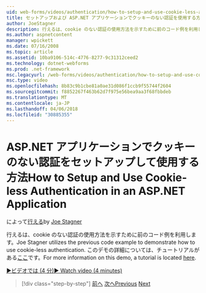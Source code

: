 ```yaml
---
uid: web-forms/videos/authentication/how-to-setup-and-use-cookie-less-authentication-in-an-aspnet-application
title: セットアップおよび ASP.NET アプリケーションでクッキーのない認証を使用する方法 |Microsoft ドキュメント
author: JoeStagner
description: 行えるは、cookie のない認証の使用方法を示すために前のコード例を利用します。 このデモの詳細については、チュートリアルが存在しています.
ms.author: aspnetcontent
manager: wpickett
ms.date: 07/16/2008
ms.topic: article
ms.assetid: 10ba9106-514c-4776-8277-9c31312ceed2
ms.technology: dotnet-webforms
ms.prod: .net-framework
msc.legacyurl: /web-forms/videos/authentication/how-to-setup-and-use-cookie-less-authentication-in-an-aspnet-application
msc.type: video
ms.openlocfilehash: 8b83c9b1cbe81a0ae31d086f1ccb9f55744f2604
ms.sourcegitcommit: f8852267f463b62d7f975e56bea9aa3f68fbbdeb
ms.translationtype: MT
ms.contentlocale: ja-JP
ms.lasthandoff: 04/06/2018
ms.locfileid: "30885355"
---
```

<a name="how-to-setup-and-use-cookie-less-authentication-in-an-aspnet-application"></a><span data-ttu-id="280c9-104">ASP.NET アプリケーションでクッキーのない認証をセットアップして使用する方法</span><span class="sxs-lookup"><span data-stu-id="280c9-104">How to Setup and Use Cookie-less Authentication in an ASP.NET Application</span></span>
====================
<span data-ttu-id="280c9-105">によって[行える](https://github.com/JoeStagner)</span><span class="sxs-lookup"><span data-stu-id="280c9-105">by [Joe Stagner](https://github.com/JoeStagner)</span></span>

<span data-ttu-id="280c9-106">行えるは、cookie のない認証の使用方法を示すために前のコード例を利用します。</span><span class="sxs-lookup"><span data-stu-id="280c9-106">Joe Stagner utilizes the previous code example to demonstrate how to use cookie-less authentication.</span></span> <span data-ttu-id="280c9-107">このデモの詳細については、チュートリアルがある[ここ](../../overview/older-versions-security/introduction/forms-authentication-configuration-and-advanced-topics-vb.md)です。</span><span class="sxs-lookup"><span data-stu-id="280c9-107">For more information on this demo, a tutorial is located [here](../../overview/older-versions-security/introduction/forms-authentication-configuration-and-advanced-topics-vb.md).</span></span>

[<span data-ttu-id="280c9-108">&#9654;ビデオでは (4 分)</span><span class="sxs-lookup"><span data-stu-id="280c9-108">&#9654; Watch video (4 minutes)</span></span>](https://channel9.msdn.com/Blogs/ASP-NET-Site-Videos/how-to-setup-and-use-cookie-less-authentication-in-an-aspnet-application)

> [!div class="step-by-step"]
> <span data-ttu-id="280c9-109">[前へ](how-to-change-the-forms-authentication-properties.md)
> [次へ](asp-forms-login-relocation.md)</span><span class="sxs-lookup"><span data-stu-id="280c9-109">[Previous](how-to-change-the-forms-authentication-properties.md)
[Next](asp-forms-login-relocation.md)</span></span>
